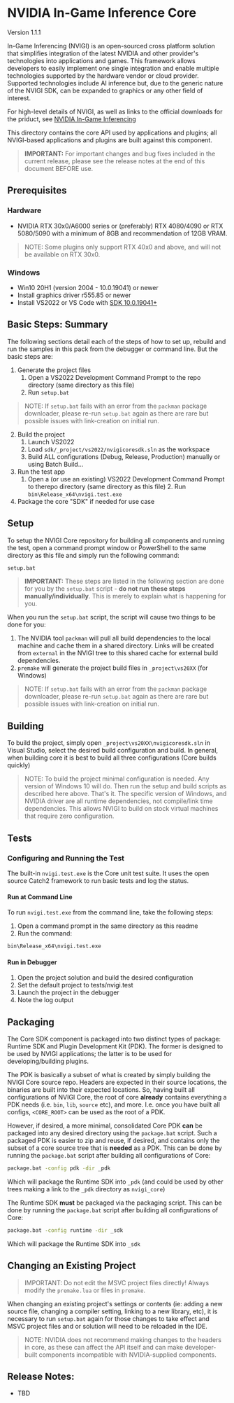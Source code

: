 # NVIDIA In-Game Inference Core

Version 1.1.1

In-Game Inferencing (NVIGI) is an open-sourced cross platform solution that simplifies integration of the latest NVIDIA and other provider's technologies into applications and games. This framework allows developers to easily implement one single integration and enable multiple technologies supported by the hardware vendor or cloud provider. Supported technologies include AI inference but, due to the generic nature of the NVIGI SDK, can be expanded to graphics or any other field of interest.

For high-level details of NVIGI, as well as links to the official downloads for the priduct, see [NVIDIA In-Game Inferencing](https://developer.nvidia.com/rtx/in-game-inferencing)

This directory contains the core API used by applications and plugins; all NVIGI-based applications and plugins are built against this component.

> **IMPORTANT:**
> For important changes and bug fixes included in the current release, please see the release notes at the end of this document BEFORE use.

## Prerequisites

### Hardware

- NVIDIA RTX 30x0/A6000 series or (preferably) RTX 4080/4090 or RTX 5080/5090 with a minimum of 8GB and recommendation of 12GB VRAM.  

> NOTE: Some plugins only support RTX 40x0 and above, and will not be available on RTX 30x0.

### Windows

- Win10 20H1 (version 2004 - 10.0.19041) or newer
- Install graphics driver r555.85 or newer
- Install VS2022  or VS Code with [SDK 10.0.19041+](https://go.microsoft.com/fwlink/?linkid=2120843)

## Basic Steps: Summary

The following sections detail each of the steps of how to set up, rebuild and run the samples in this pack from the debugger or command line.  But the basic steps are:
1. Generate the project files
   1. Open a VS2022 Development Command Prompt to the repo directory (same directory as this file)
   2. Run `setup.bat`
> NOTE:
> If `setup.bat` fails with an error from the `packman` package downloader, please re-run `setup.bat` again as there are rare but possible issues with link-creation on initial run.


2. Build the project
   1. Launch VS2022
   2. Load `sdk/_project/vs2022/nvigicoresdk.sln` as the workspace
   3. Build ALL configurations (Debug, Release, Production) manually or using Batch Build...
3. Run the test app
   1. Open a (or use an existing) VS2022 Development Command Prompt to therepo directory (same directory as this file)
      2. Run `bin\Release_x64\nvigi.test.exe`
4. Package the core "SDK" if needed for use case

## Setup 

To setup the NVIGI Core repository for building all components and running the test, open a command prompt window or PowerShell to the same directory as this file and simply run the following command:

```sh
setup.bat
```

> **IMPORTANT:** 
> These steps are listed in the following section are done for you by the `setup.bat` script - **do not run these steps manually/individually**.  This is merely to explain what is happening for you.

When you run the `setup.bat` script, the script will cause two things to be done for you:

1. The NVIDIA tool `packman` will pull all build dependencies to the local machine and cache them in a shared directory.  Links will be created from `external` in the NVIGI tree to this shared cache for external build dependencies.
2. `premake` will generate the project build files in `_project\vs20XX` (for Windows)

> NOTE:
> If `setup.bat` fails with an error from the `packman` package downloader, please re-run `setup.bat` again as there are rare but possible issues with link-creation on initial run.

## Building

To build the project, simply open `_project\vs20XX\nvigicoresdk.sln` in Visual Studio, select the desired build configuration and build.  In general, when building core it is best to build all three configurations (Core builds quickly)

> NOTE: To build the project minimal configuration is needed. Any version of Windows 10 will do. Then
run the setup and build scripts as described here above. That's it. The specific version of Windows, and NVIDIA driver 
are all runtime dependencies, not compile/link time dependencies. This allows NVIGI to build on stock
virtual machines that require zero configuration.

## Tests

### Configuring and Running the Test

The built-in `nvigi.test.exe` is the Core unit test suite.  It uses the open source Catch2 framework to run basic tests and log the status.

#### Run at Command Line

To run `nvigi.test.exe` from the command line, take the following steps:

1. Open a command prompt in the same directory as this readme
2. Run the command:
```sh
bin\Release_x64\nvigi.test.exe
```

#### Run in Debugger

1. Open the project solution and build the desired configuration
2. Set the default project to tests/nvigi.test
3. Launch the project in the debugger
4. Note the log output

## Packaging

The Core SDK component is packaged into two distinct types of package: Runtime SDK and Plugin Development Kit (PDK).  The former is designed to be used by NVIGI applications; the latter is to be used for developing/building plugins.

The PDK is basically a subset of what is created by simply building the NVIGI Core source repo.  Headers are expected in their source locations, the binaries are built into their expected locations.  So, having built all configurations of NVIGI Core, the root of core **already** contains everything a PDK needs (i.e. `bin`, `lib`, `source` etc), and more.  I.e. once you have built all configs, `<CORE_ROOT>` can be used as the root of a PDK.

However, if desired, a more minimal, consolidated Core PDK **can** be packaged into any desired directory using the `package.bat` script.  Such a packaged PDK is easier to zip and reuse, if desired, and contains only the subset of a core source tree that is **needed** as a PDK.  This can be done by running the `package.bat` script after building all configurations of Core:
```sh
package.bat -config pdk -dir _pdk
```

Which will package the Runtime SDK into `_pdk` (and could be used by other trees making a link to the `_pdk` directory as `nvigi_core`)

The Runtime SDK **must** be packaged via the packaging script.  This can be done by running the `package.bat` script after building all configurations of Core:
```sh
package.bat -config runtime -dir _sdk
```

Which will package the Runtime SDK into `_sdk`

## Changing an Existing Project

> IMPORTANT: Do not edit the MSVC project files directly!  Always modify the `premake.lua` or files in `premake`.

When changing an existing project's settings or contents (ie: adding a new source file, changing a compiler setting, linking to a new library, etc), it is necessary to run `setup.bat` again for those changes to take effect and MSVC project files and or solution will need to be reloaded in the IDE.

> NOTE: NVIDIA does not recommend making changes to the headers in core, as these can affect the API itself and can make developer-built components incompatible with NVIDIA-supplied components.

## Release Notes:
- TBD 
